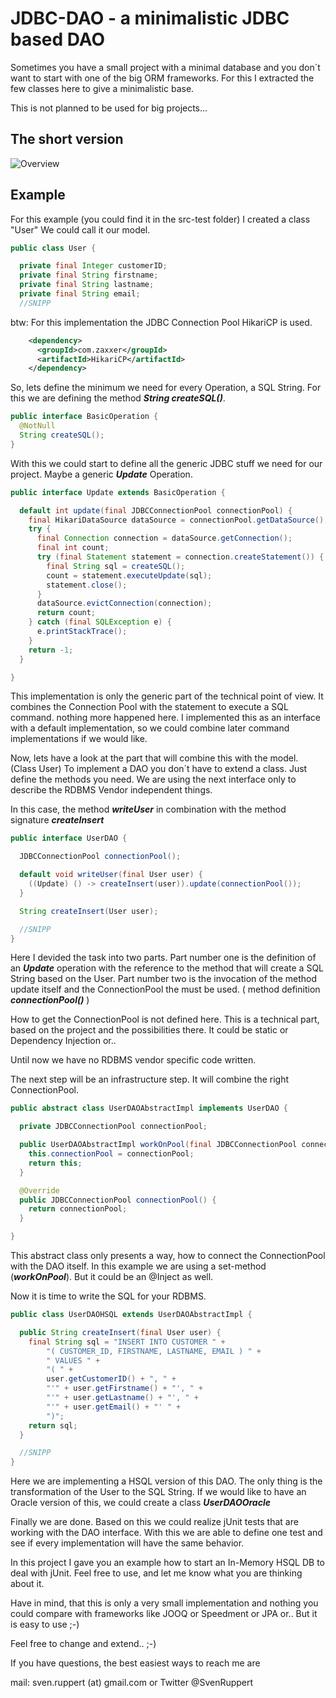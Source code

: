 # JDBC-DAO - a minimalistic JDBC based DAO

Sometimes you have a small project with a minimal database and you don´t want to 
start with one of the big ORM frameworks.
For this I extracted the few classes here to give a minimalistic base.

This is not planned to be used for big projects...

## The short version

![Overview](../JDBC-DAO/UserDAOHSQL.png)


## Example

For this example (you could find it in the src-test folder)
 I created a class "User" We could call it our model.
 
 ```java
 public class User {
 
   private final Integer customerID;
   private final String firstname;
   private final String lastname;
   private final String email;
   //SNIPP
 ```

btw: For this implementation the JDBC Connection Pool HikariCP is used.

```xml
    <dependency>
      <groupId>com.zaxxer</groupId>
      <artifactId>HikariCP</artifactId>
    </dependency>
```
So, lets define the minimum we need for every Operation, a SQL String.
For this we are defining the method ***String createSQL()***.

```java
public interface BasicOperation {
  @NotNull
  String createSQL();
}
```

With this we could start to define all the generic JDBC stuff we need for our project.
Maybe a generic ***Update*** Operation.

```java
public interface Update extends BasicOperation {

  default int update(final JDBCConnectionPool connectionPool) {
    final HikariDataSource dataSource = connectionPool.getDataSource();
    try {
      final Connection connection = dataSource.getConnection();
      final int count;
      try (final Statement statement = connection.createStatement()) {
        final String sql = createSQL();
        count = statement.executeUpdate(sql);
        statement.close();
      }
      dataSource.evictConnection(connection);
      return count;
    } catch (final SQLException e) {
      e.printStackTrace();
    }
    return -1;
  }

}
```

This implementation is only the generic part of the technical point of view.
It combines the Connection Pool with the statement to execute a SQL command.
nothing more happened here. I implemented this as an interface with a default implementation, 
so we could combine later command implementations if we would like.

Now, lets have a look at the part that will combine this with the model. (Class User)
To implement a DAO you don´t have to extend a class. Just define the methods you need.
We are using the next interface only to describe the RDBMS Vendor independent things.

In this case, the method ***writeUser*** in combination with the method signature ***createInsert***

```java
public interface UserDAO {

  JDBCConnectionPool connectionPool();

  default void writeUser(final User user) {
    ((Update) () -> createInsert(user)).update(connectionPool());
  }

  String createInsert(User user);

  //SNIPP
}
```

Here I devided the task into two parts. 
Part number one is the definition of an ***Update*** operation with the 
reference to the method that will create a SQL String based on the User.
Part number two is the invocation of the method update itself and the ConnectionPool 
the must be used. ( method definition ***connectionPool()*** )

How to get the ConnectionPool is not defined here. This is a technical part, based on the project 
and the possibilities there. It could be static or Dependency Injection or..

Until now we have no RDBMS vendor specific code written.

The next step will be an infrastructure step. It will combine the right ConnectionPool.

```java
public abstract class UserDAOAbstractImpl implements UserDAO {

  private JDBCConnectionPool connectionPool;

  public UserDAOAbstractImpl workOnPool(final JDBCConnectionPool connectionPool) {
    this.connectionPool = connectionPool;
    return this;
  }

  @Override
  public JDBCConnectionPool connectionPool() {
    return connectionPool;
  }

}
```

This abstract class only presents a way, how to connect the ConnectionPool with the DAO itself.
In this example we are using a set-method (***workOnPool***). But it could be an @Inject as well.


Now it is time to write the SQL for your RDBMS.

```java
public class UserDAOHSQL extends UserDAOAbstractImpl {

  public String createInsert(final User user) {
    final String sql = "INSERT INTO CUSTOMER " +
        "( CUSTOMER_ID, FIRSTNAME, LASTNAME, EMAIL ) " +
        " VALUES " +
        "( " +
        user.getCustomerID() + ", " +
        "'" + user.getFirstname() + "', " +
        "'" + user.getLastname() + "', " +
        "'" + user.getEmail() + "' " +
        ")";
    return sql;
  }

  //SNIPP
}
```
Here we are implementing a HSQL version of this DAO. 
The only thing is the transformation of the User to the SQL String.
If we would like to have an Oracle version of this, we could create a class ***UserDAOOracle***

Finally we are done.
Based on this we could realize jUnit tests that are working with the DAO interface.
With this we are able to define one test and see if every implementation will have the same behavior.

In this project I gave you an example how to start an In-Memory HSQL DB to deal with jUnit.
Feel free to use, and let me know what you are thinking about it.

Have in mind, that this is only a very small implementation 
and nothing you could compare with frameworks like JOOQ or Speedment or JPA or..
But it is easy to use ;-)

Feel free to change and extend..  ;-)

If you have questions, the best easiest ways to reach me are

mail: sven.ruppert (at) gmail.com or Twitter @SvenRuppert
